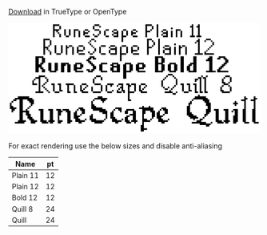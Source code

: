 [Download](https://github.com/RuneStar/fonts/releases) in TrueType or OpenType

![Preview](Preview.png)

For exact rendering use the below sizes and disable anti-aliasing

| Name | pt |
| --- | --- |
| Plain 11 | 12 |
| Plain 12 | 12 |
| Bold 12 | 12 |
| Quill 8 | 24 |
| Quill | 24 |
